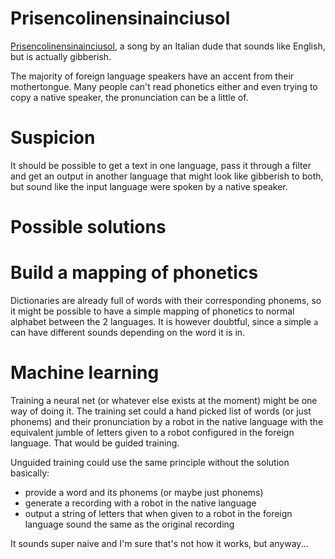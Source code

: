 # Prisencolinensinainciusol

[Prisencolinensinainciusol](https://en.wikipedia.org/wiki/Prisencolinensinainciusol), a song by an Italian dude that sounds like English, but is actually gibberish.

The majority of foreign language speakers have an accent from their mothertongue. Many people can't read phonetics either and even trying to copy a native speaker, the pronunciation can be a little of.

# Suspicion

It should be possible to get a text in one language, pass it through a filter and get an output in another language that might look like gibberish to both, but sound like the input language were spoken by a native speaker.

# Possible solutions

# Build a mapping of phonetics

Dictionaries are already full of words with their corresponding phonems, so it might be possible to have a simple mapping of phonetics to normal alphabet between the 2 languages. It is however doubtful, since a simple `a` can have different sounds depending on the word it is in.

# Machine learning

Training a neural net \(or whatever else exists at the moment\) might be one way of doing it. The training set could a hand picked list of words \(or just phonems\) and their pronunciation by a robot in the native language with the equivalent jumble of letters given to a robot configured in the foreign language. That would be guided training.

Unguided training could use the same principle without the solution basically:

* provide a word and its phonems \(or maybe just phonems\)
* generate a recording with a robot in the native language
* output a string of letters that when given to a robot in the foreign language sound the same as the original recording

It sounds super naive and I'm sure that's not how it works, but anyway...



